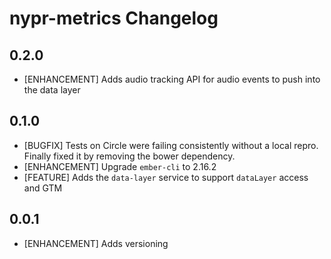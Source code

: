 # nypr-metrics Changelog

## 0.2.0
- [ENHANCEMENT] Adds audio tracking API for audio events to push into the data layer

## 0.1.0
- [BUGFIX] Tests on Circle were failing consistently without a local repro. Finally fixed it by removing the bower dependency.
- [ENHANCEMENT] Upgrade `ember-cli` to 2.16.2
- [FEATURE] Adds the `data-layer` service to support `dataLayer` access and GTM

## 0.0.1

- [ENHANCEMENT] Adds versioning

